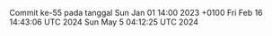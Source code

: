 Commit ke-55 pada tanggal Sun Jan 01 14:00 2023 +0100
Fri Feb 16 14:43:06 UTC 2024
Sun May  5 04:12:25 UTC 2024
